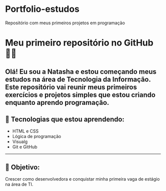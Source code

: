 # Portfolio-estudos
Repositório com meus primeiros projetos em programação
# Meu primeiro repositório no GitHub 🧠✨
Olá! Eu sou a Natasha e estou começando meus estudos na área de Tecnologia da Informação.
Este repositório vai reunir meus primeiros exercícios e projetos simples que estou criando enquanto aprendo programação.
---
## 🚀 Tecnologias que estou aprendendo:
- HTML e CSS
- Lógica de programação
- Visualg
- Git e GitHub
---
## 🎯 Objetivo:
Crescer como desenvolvedora e conquistar minha primeira vaga de estágio na área de TI.

